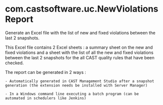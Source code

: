 # com.castsoftware.uc.NewViolationsReport
Generate an Excel file with the list of new and fixed violations between the last 2 snapshots.

This Excel file contains 2 Excel sheets : a summary sheet on the new and fixed violations and a sheet with the list of all the new and 	fixed violations between the last 2 snapshots for the all CAST quality rules that have been checked.

The report can be generated in 2 ways :

    - Automatically generated in CAST Management Studio after a snapshot generation (the extension needs be installed with Server Manager)
	
    - In a Windows command line executing a batch program (can be automated in schedulers like Jenkins)
	
